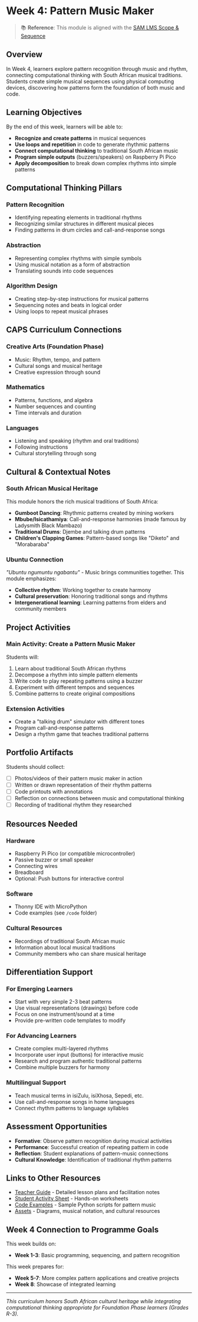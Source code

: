 # Week 4: Pattern Music Maker

> 📚 **Reference**: This module is aligned with the [SAM LMS Scope & Sequence](../../scope-and-sequence.md)

## Overview

In Week 4, learners explore pattern recognition through music and rhythm, connecting computational thinking with South African musical traditions. Students create simple musical sequences using physical computing devices, discovering how patterns form the foundation of both music and code.

## Learning Objectives

By the end of this week, learners will be able to:

- **Recognize and create patterns** in musical sequences
- **Use loops and repetition** in code to generate rhythmic patterns
- **Connect computational thinking** to traditional South African music
- **Program simple outputs** (buzzers/speakers) on Raspberry Pi Pico
- **Apply decomposition** to break down complex rhythms into simple patterns

## Computational Thinking Pillars

### Pattern Recognition
- Identifying repeating elements in traditional rhythms
- Recognizing similar structures in different musical pieces
- Finding patterns in drum circles and call-and-response songs

### Abstraction
- Representing complex rhythms with simple symbols
- Using musical notation as a form of abstraction
- Translating sounds into code sequences

### Algorithm Design
- Creating step-by-step instructions for musical patterns
- Sequencing notes and beats in logical order
- Using loops to repeat musical phrases

## CAPS Curriculum Connections

### Creative Arts (Foundation Phase)
- Music: Rhythm, tempo, and pattern
- Cultural songs and musical heritage
- Creative expression through sound

### Mathematics
- Patterns, functions, and algebra
- Number sequences and counting
- Time intervals and duration

### Languages
- Listening and speaking (rhythm and oral traditions)
- Following instructions
- Cultural storytelling through song

## Cultural & Contextual Notes

### South African Musical Heritage

This module honors the rich musical traditions of South Africa:

- **Gumboot Dancing**: Rhythmic patterns created by mining workers
- **Mbube/Isicathamiya**: Call-and-response harmonies (made famous by Ladysmith Black Mambazo)
- **Traditional Drums**: Djembe and talking drum patterns
- **Children's Clapping Games**: Pattern-based songs like "Diketo" and "Morabaraba"

### Ubuntu Connection

*"Ubuntu ngumuntu ngabantu"* - Music brings communities together. This module emphasizes:
- **Collective rhythm**: Working together to create harmony
- **Cultural preservation**: Honoring traditional songs and rhythms
- **Intergenerational learning**: Learning patterns from elders and community members

## Project Activities

### Main Activity: Create a Pattern Music Maker

Students will:
1. Learn about traditional South African rhythms
2. Decompose a rhythm into simple pattern elements
3. Write code to play repeating patterns using a buzzer
4. Experiment with different tempos and sequences
5. Combine patterns to create original compositions

### Extension Activities
- Create a "talking drum" simulator with different tones
- Program call-and-response patterns
- Design a rhythm game that teaches traditional patterns

## Portfolio Artifacts

Students should collect:
- [ ] Photos/videos of their pattern music maker in action
- [ ] Written or drawn representation of their rhythm patterns
- [ ] Code printouts with annotations
- [ ] Reflection on connections between music and computational thinking
- [ ] Recording of traditional rhythm they researched

## Resources Needed

### Hardware
- Raspberry Pi Pico (or compatible microcontroller)
- Passive buzzer or small speaker
- Connecting wires
- Breadboard
- Optional: Push buttons for interactive control

### Software
- Thonny IDE with MicroPython
- Code examples (see `/code` folder)

### Cultural Resources
- Recordings of traditional South African music
- Information about local musical traditions
- Community members who can share musical heritage

## Differentiation Support

### For Emerging Learners
- Start with very simple 2-3 beat patterns
- Use visual representations (drawings) before code
- Focus on one instrument/sound at a time
- Provide pre-written code templates to modify

### For Advancing Learners
- Create complex multi-layered rhythms
- Incorporate user input (buttons) for interactive music
- Research and program authentic traditional patterns
- Combine multiple buzzers for harmony

### Multilingual Support
- Teach musical terms in isiZulu, isiXhosa, Sepedi, etc.
- Use call-and-response songs in home languages
- Connect rhythm patterns to language syllables

## Assessment Opportunities

- **Formative**: Observe pattern recognition during musical activities
- **Performance**: Successful creation of repeating pattern in code
- **Reflection**: Student explanations of pattern-music connections
- **Cultural Knowledge**: Identification of traditional rhythm patterns

## Links to Other Resources

- [Teacher Guide](teacher_guide.md) - Detailed lesson plans and facilitation notes
- [Student Activity Sheet](student_sheet.md) - Hands-on worksheets
- [Code Examples](code/) - Sample Python scripts for pattern music
- [Assets](assets/) - Diagrams, musical notation, and cultural resources

## Week 4 Connection to Programme Goals

This week builds on:
- **Week 1-3**: Basic programming, sequencing, and pattern recognition

This week prepares for:
- **Week 5-7**: More complex pattern applications and creative projects
- **Week 8**: Showcase of integrated learning

---

*This curriculum honors South African cultural heritage while integrating computational thinking appropriate for Foundation Phase learners (Grades R-3).*
